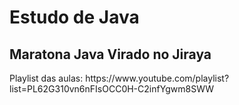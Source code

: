 # Estudo de Java
<h2>Maratona Java Virado no Jiraya</h2> 
<p>Playlist das aulas: https://www.youtube.com/playlist?list=PL62G310vn6nFIsOCC0H-C2infYgwm8SWW</p>
